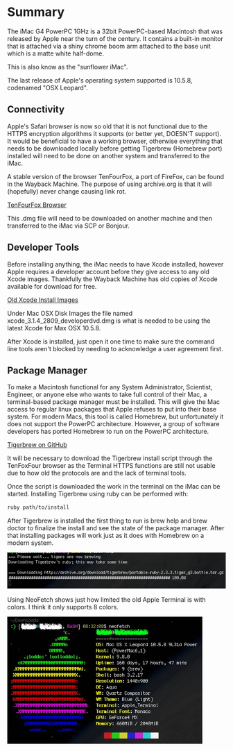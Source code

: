 # Summary
The iMac G4 PowerPC 1GHz is a 32bit PowerPC-based Macintosh that was released by Apple near the turn of the century. It
contains a built-in monitor that is attached via a shiny chrome boom arm attached to the base unit which is a matte
white half-dome.

This is also know as the "sunflower iMac".

The last release of Apple's operating system supported is 10.5.8, codenamed "OSX Leopard".

## Connectivity
Apple's Safari browser is now so old that it is not functional due to the HTTPS encryption algorithms it supports (or
better yet, DOESN'T support). It would be beneficial to have a working browser, otherwise everything that needs to be
downloaded locally before getting Tigerbrew (Homebrew port) installed will need to be done on another system and
transferred to the iMac.

A stable version of the browser TenFourFox, a port of FireFox, can be found in the Wayback Machine. The purpose of using
archive.org is that it will (hopefully) never change causing link rot.

[TenFourFox Browser](https://archive.org/details/ten-four-fox-final)

This .dmg file will need to be downloaded on another machine and then transferred to the iMac via SCP or Bonjour.

## Developer Tools
Before installing anything, the iMac needs to have Xcode installed, however Apple requires a developer account before
they give access to any old Xcode images. Thankfully the Wayback Machine has old copies of Xcode available for download
for free. 

[Old Xcode Install Images](https://archive.org/details/xcode_old_versions)

Under Mac OSX Disk Images the file named xcode_3.1.4_2809_developerdvd.dmg is what is needed to be using the latest
Xcode for Max OSX 10.5.8.

After Xcode is installed, just open it one time to make sure the command line tools aren't blocked by needing to
acknowledge a user agreement first.

## Package Manager
To make a Macintosh functional for any System Administrator, Scientist, Engineer, or anyone else who wants to take full
control of their Mac, a terminal-based package manager must be installed. This will give the Mac access to regular linux
packages that Apple refuses to put into their base system. For modern Macs, this tool is called Homebrew, but
unfortunately it does not support the PowerPC architecture. However, a group of software developers has ported Homebrew
to run on the PowerPC architecture.

[Tigerbrew on GitHub](https://github.com/mistydemeo/tigerbrew)

It will be necessary to download the Tigerbrew install script through the TenFoxFour browser as the Terminal HTTPS
functions are still not usable due to how old the protocols are and the lack of terminal tools.

Once the script is downloaded the work in the terminal on the iMac can be started. Installing Tigerbrew using ruby can
be performed with:

```bash
ruby path/to/install
```

After Tigerbrew is installed the first thing to run is brew help and brew doctor to finalize the install and see the
state of the package manager. After that installing packages will work just as it does with Homebrew on a modern system.

![Running brew help takes some time](https://github.com/rdustinb/Vintage-Computing/blob/b9ddd78a5c629196eba4ca6f5f3ec601d0fa830f/iMac%20G4%20PowerPC/images/brewhelp.png "Brew Help")

Using NeoFetch shows just how limited the old Apple Terminal is with colors. I think it only supports 8 colors.

![NeoFetch output on iMac G4 PowerPC](https://github.com/rdustinb/Vintage-Computing/blob/b9ddd78a5c629196eba4ca6f5f3ec601d0fa830f/iMac%20G4%20PowerPC/images/neofetch.png "NeoFetch")
